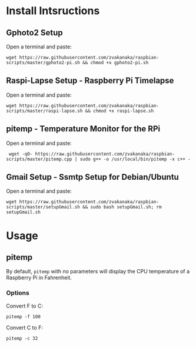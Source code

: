 <h1>Install Intsructions</h1>
<h2 id="gphoto2">Gphoto2 Setup</h2>
<p>Open a terminal and paste:</p>
<code>wget https://raw.githubusercontent.com/zvakanaka/raspbian-scripts/master/gphoto2-pi.sh && chmod +x gphoto2-pi.sh</code>
<h2 id="raspi-lapse">Raspi-Lapse Setup - Raspberry Pi Timelapse</h2>
<p>Open a terminal and paste:</p>
<code>wget https://raw.githubusercontent.com/zvakanaka/raspbian-scripts/master/raspi-lapse.sh && chmod +x raspi-lapse.sh</code>
<h2>pitemp - Temperature Monitor for the RPi</h2>
<p>Open a terminal and paste:</p>
<code> wget -qO- https://raw.githubusercontent.com/zvakanaka/raspbian-scripts/master/pitemp.cpp | sudo g++ -o /usr/local/bin/pitemp -x c++ - </code>
<h2>Gmail Setup - Ssmtp Setup for Debian/Ubuntu</h2>
<p>Open a terminal and paste:</p>
<code>wget https://raw.githubusercontent.com/zvakanaka/raspbian-scripts/master/setupGmail.sh && sudo bash setupGmail.sh; rm setupGmail.sh</code>
<h1>Usage</h1>
<h2>pitemp</h2>
<p>By default, <code>pitemp</code> with no parameters will display the CPU temperature of a Raspberry Pi in Fahrenheit.</p>
<h3>Options</h3>
<p>Convert F to C: </p><code>pitemp -f 100</code>
<p>Convert C to F: </p><code>pitemp -c 32</code>
